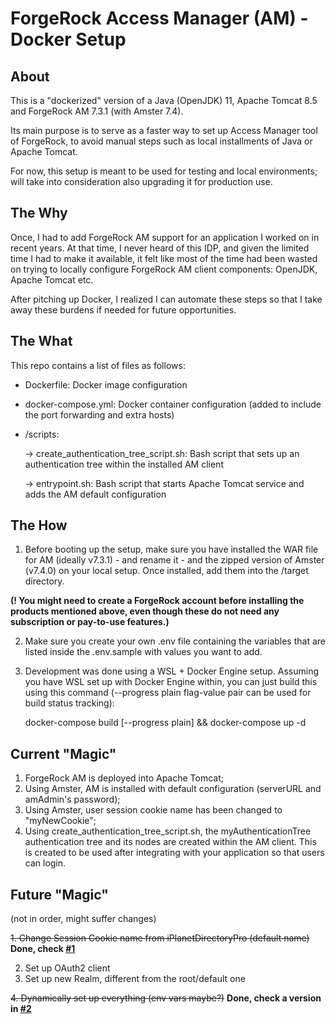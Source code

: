 # ForgeRock Access Manager (AM) - Docker Setup

## About

This is a "dockerized" version of a Java (OpenJDK) 11, Apache Tomcat 8.5 and ForgeRock AM 7.3.1 (with Amster 7.4).

Its main purpose is to serve as a faster way to set up Access Manager tool of ForgeRock, to avoid manual steps such as local installments of Java or Apache Tomcat.

For now, this setup is meant to be used for testing and local environments; will take into consideration also upgrading it for production use.

## The Why

Once, I had to add ForgeRock AM support for an application I worked on in recent years. At that time, I never heard of this IDP, and given the limited time I had to make it available,
it felt like most of the time had been wasted on trying to locally configure ForgeRock AM client components: OpenJDK, Apache Tomcat etc.

After pitching up Docker, I realized I can automate these steps so that I take away these burdens if needed for future opportunities.

## The What

This repo contains a list of files as follows:

- Dockerfile: Docker image configuration
- docker-compose.yml: Docker container configuration (added to include the port forwarding and extra hosts)
- /scripts:
  
    -> create_authentication_tree_script.sh: Bash script that sets up an authentication tree within the installed AM client

    -> entrypoint.sh: Bash script that starts Apache Tomcat service and adds the AM default configuration

## The How

  1. Before booting up the setup, make sure you have installed the WAR file for AM (ideally v7.3.1) - and rename it - and the zipped version of Amster (v7.4.0) on your local setup. Once installed, add them into the /target directory.

  **(! You might need to create a ForgeRock account before installing the products mentioned above, even though these do not need any subscription or pay-to-use features.)**

  2. Make sure you create your own .env file containing the variables that are listed inside the .env.sample with values you want to add.

  3. Development was done using a WSL + Docker Engine setup. Assuming you have WSL set up with Docker Engine within, you can just build this using this command (--progress plain flag-value pair can be used for build status tracking):

      docker-compose build [--progress plain] && docker-compose up -d

## Current "Magic"

1. ForgeRock AM is deployed into Apache Tomcat;
2. Using Amster, AM is installed with default configuration (serverURL and amAdmin's password);
3. Using Amster, user session cookie name has been changed to "myNewCookie";
4. Using create_authentication_tree_script.sh, the myAuthenticationTree authentication tree and its nodes are created within the AM client. This is created to be used after integrating with your application so that users can login.

## Future "Magic"

(not in order, might suffer changes)

~~1. Change Session Cookie name from iPlanetDirectoryPro (default name)~~ **Done, check [#1](https://github.com/bogdancojan09/forgerock_am_docker/pull/1)**

2. Set up OAuth2 client
3. Set up new Realm, different from the root/default one
   
~~4. Dynamically set up everything (env vars maybe?)~~ **Done, check a version in [#2](https://github.com/bogdancojan09/forgerock_am_docker/pull/2)**
